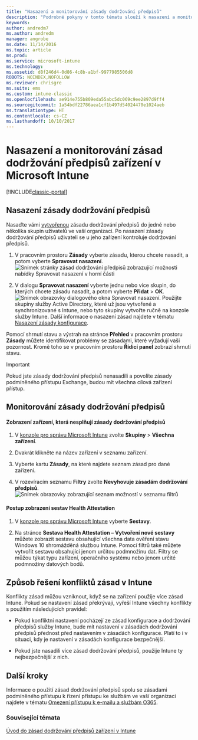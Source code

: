 ```yaml
---
title: "Nasazení a monitorování zásady dodržování předpisů"
description: "Podrobné pokyny v tomto tématu slouží k nasazení a monitorování zásad dodržování předpisů pro zařízení."
keywords: 
author: andredm7
ms.author: andredm
manager: angrobe
ms.date: 11/14/2016
ms.topic: article
ms.prod: 
ms.service: microsoft-intune
ms.technology: 
ms.assetid: d8f246d4-0d86-4c8b-a1bf-9977985506d8
ROBOTS: NOINDEX,NOFOLLOW
ms.reviewer: chrisgre
ms.suite: ems
ms.custom: intune-classic
ms.openlocfilehash: ae914e755b809eda55abc5dc069c9ee2897d9ff4
ms.sourcegitcommit: 1a54bdf22786aea1cf1b497d54024470e1024aeb
ms.translationtype: HT
ms.contentlocale: cs-CZ
ms.lasthandoff: 10/10/2017
---
```

# <a name="deploy-and-monitor-a-device-compliance-policy-in-microsoft-intune"></a>Nasazení a monitorování zásad dodržování předpisů zařízení v Microsoft Intune

[!INCLUDE[classic-portal](../includes/classic-portal.md)]

## <a name="deploy-a-compliance-policy"></a>Nasazení zásady dodržování předpisů
Nasaďte vámi [vytvořenou](create-a-device-compliance-policy-in-microsoft-intune.md) zásadu dodržování předpisů do jedné nebo několika skupin uživatelů ve vaší organizaci. Po nasazení zásady dodržování předpisů uživateli se u jeho zařízení kontroluje dodržování předpisů.

1.  V pracovním prostoru **Zásady** vyberte zásadu, kterou chcete nasadit, a potom vyberte **Spravovat nasazení**.
![Snímek stránky zásad dodržování předpisů zobrazující možnosti nabídky Spravovat nasazení v horní části](./media/intune-sa-3c-deploy-compliance-policy2.png)

2.  V dialogu **Spravovat nasazení** vyberte jednu nebo více skupin, do kterých chcete zásadu nasadit, a potom vyberte **Přidat** > **OK**.
![Snímek obrazovky dialogového okna Spravovat nasazení](./media/intune-sa-3d-deploy-compliance-policy3-Manage.png). Použijte skupiny služby Active Directory, které už jsou vytvořené a synchronizované s Intune, nebo tyto skupiny vytvořte ručně na konzole služby Intune. Další informace o nasazení zásad najdete v tématu [Nasazení zásady konfigurace](manage-settings-and-features-on-your-devices-with-microsoft-intune-policies.md).

Pomocí shrnutí stavu a výstrah na stránce **Přehled** v pracovním prostoru **Zásady** můžete identifikovat problémy se zásadami, které vyžadují vaši pozornost. Kromě toho se v pracovním prostoru **Řídicí panel** zobrazí shrnutí stavu.

> [!IMPORTANT]
> Pokud jste zásady dodržování předpisů nenasadili a povolíte zásady podmíněného přístupu Exchange, budou mít všechna cílová zařízení přístup.

## <a name="monitor-the-compliance-policy"></a>Monitorování zásady dodržování předpisů

#### <a name="to-view-devices-that-do-not-conform-to-a-compliance-policy"></a>Zobrazení zařízení, která nesplňují zásady dodržování předpisů

1.  V [konzole pro správu Microsoft Intune](https://manage.microsoft.com) zvolte **Skupiny** > **Všechna zařízení**.

2.  Dvakrát klikněte na název zařízení v seznamu zařízení.

3.  Vyberte kartu **Zásady**, na které najdete seznam zásad pro dané zařízení.

4.  V rozevíracím seznamu **Filtry** zvolte **Nevyhovuje zásadám dodržování předpisů**.
![Snímek obrazovky zobrazující seznam možností v seznamu filtrů](./media/intune-sa-3e-view-device-noncompliance.png)

#### <a name="to-view-the-health-attestation-reports"></a>Postup zobrazení sestav Health Attestation

1.  V [konzole pro správu Microsoft Intune](https://manage.microsoft.com) vyberte **Sestavy**.

2.  Na stránce **Sestava Health Attestation – Vytvoření nové sestavy** můžete zobrazit sestavu obsahující všechna data ověření stavu Windows 10 shromážděná službou Intune. Pomocí filtrů také můžete vytvořit sestavu obsahující jenom určitou podmnožinu dat. Filtry se můžou týkat typu zařízení, operačního systému nebo jenom určité podmnožiny datových bodů.

## <a name="how-intune-resolves-policy-conflicts"></a>Způsob řešení konfliktů zásad v Intune
Konflikty zásad můžou vzniknout, když se na zařízení použije více zásad Intune. Pokud se nastavení zásad překrývají, vyřeší Intune všechny konflikty s použitím následujících pravidel:

-   Pokud konfliktní nastavení pocházejí ze zásad konfigurace a dodržování předpisů služby Intune, bude mít nastavení v zásadách dodržování předpisů přednost před nastavením v zásadách konfigurace. Platí to i v situaci, kdy je nastavení v zásadách konfigurace bezpečnější.

-   Pokud jste nasadili více zásad dodržování předpisů, použije Intune ty nejbezpečnější z nich.

## <a name="next-steps"></a>Další kroky
Informace o použití zásad dodržování předpisů spolu se zásadami podmíněného přístupu k řízení přístupu ke službám ve vaší organizaci najdete v tématu [Omezení přístupu k e-mailu a službám O365](restrict-access-to-email-and-o365-services-with-microsoft-intune.md).


### <a name="see-also"></a>Související témata
[Úvod do zásad dodržování předpisů zařízení v Intune](introduction-to-device-compliance-policies-in-microsoft-intune.md)
